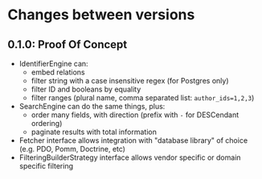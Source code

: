 # Changes between versions

## 0.1.0: Proof Of Concept

* IdentifierEngine can:
    * embed relations
    * filter string with a case insensitive regex (for Postgres only)
    * filter ID and booleans by equality
    * filter ranges (plural name, comma separated list: `author_ids=1,2,3`)
* SearchEngine can do the same things, plus:
    * order many fields, with direction (prefix with `-` for DESCendant ordering)
    * paginate results with total information
* Fetcher interface allows integration with "database library" of choice (e.g. PDO, Pomm, Doctrine, etc)
* FilteringBuilderStrategy interface allows vendor specific or domain specific filtering
